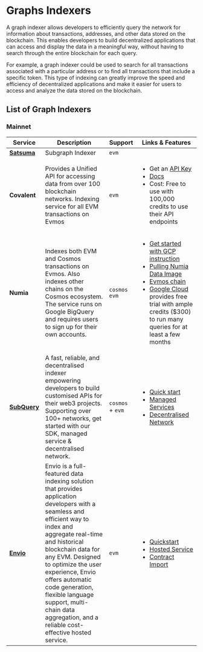 # Graphs Indexers

A graph indexer allows developers to efficiently query the network for information about transactions, addresses, and
other data stored on the blockchain. This enables developers to build decentralized applications that can access and
display the data in a meaningful way, without having to search through the entire blockchain for each query.

For example, a graph indexer could be used to search for all transactions associated with a particular address or to
find all transactions that include a specific token. This type of indexing can greatly improve the speed and efficiency
of decentralized applications and make it easier for users to access and analyze the data stored on the blockchain.

## List of Graph Indexers
### Mainnet

| Service      | Description                                                                                                                                                                                     | Support        | Links & Features                                                                                                                                                                                                                                                                                                                                                                                                                      |
| ------------ | ----------------------------------------------------------------------------------------------------------------------------------------------------------------------------------------------- | -------------- | ------------------------------------------------------------------------------------------------------------------------------------------------------------------------------------------------------------------------------------------------------------------------------------------------------------------------------------------------------------------------------------------------------------------------------------- |
| **[Satsuma](https://www.satsuma.xyz/)** | Subgraph Indexer                                                              | `evm`          |                                                                                                                                                                                                     |
| **Covalent** | Provides a Unified API for accessing data from over 100 blockchain networks. Indexing service for all EVM transactions on Evmos                                                                  | `evm`          | <ul><li>Get an [API Key](https://www.covalenthq.com/platform/#/auth/register/)</li><li>[Docs](https://www.covalenthq.com/docs/networks/evmos/)</li><li>Cost: Free to use with 100,000 credits to use their API endpoints</li></ul>                                                                                                                                                                                                    |
| **Numia**    | Indexes both EVM and Cosmos transactions on Evmos. Also indexes other chains on the Cosmos ecosystem. The service runs on Google BigQuery and requires users to sign up for their own accounts. | `cosmos` `evm` | <ul><li>[Get started with GCP instruction](https://docs.numia.xyz/using-numia/getting-started-with-gcp)</li><li>[Pulling Numia Data Image](https://docs.numia.xyz/using-numia/querying-numia-datasets)</li><li>[Evmos chain](https://docs.numia.xyz/using-numia/chains/evmos)</li><li>[Google Cloud](https://cloud.google.com/) provides free trial with ample credits ($300) to run many queries for at least a few months</li></ul> |
| **[SubQuery](https://subquery.network/)** | A fast, reliable, and decentralised indexer empowering developers to build customised APIs for their web3 projects. Supporting over 100+ networks, get started with our SDK, managed service & decentralised network. | `cosmos` + `evm` | <ul><li>[Quick start](https://academy.subquery.network/quickstart/quickstart.html)</li><li>[Managed Services](https://managedservice.subquery.network/)</li><li>[Decentralised Network](https://subquery.network/network)</li></ul> |
| **[Envio](https://envio.dev/)** | Envio is a full-featured data indexing solution that provides application developers with a seamless and efficient way to index and aggregate real-time and historical blockchain data for any EVM. Designed to optimize the user experience, Envio offers automatic code generation, flexible language support, multi-chain data aggregation, and a reliable cost-effective hosted service. | `evm` | <ul><li>[Quickstart](https://docs.envio.dev/docs/quickstart)</li><li>[Hosted Service](https://docs.envio.dev/docs/hosted-service)</li><li>[Contract Import](https://docs.envio.dev/docs/contract-import)</li></ul> |
